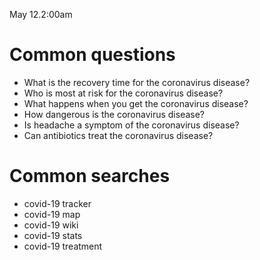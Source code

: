 May 12.2:00am

# Common questions

  - What is the recovery time for the coronavirus disease?
  - Who is most at risk for the coronavirus disease?
  - What happens when you get the coronavirus disease?
  - How dangerous is the coronavirus disease?
  - Is headache a symptom of the coronavirus disease?
  - Can antibiotics treat the coronavirus disease?

# Common searches

  - covid-19 tracker
  - covid-19 map
  - covid-19 wiki
  - covid-19 stats
  - covid-19 treatment
